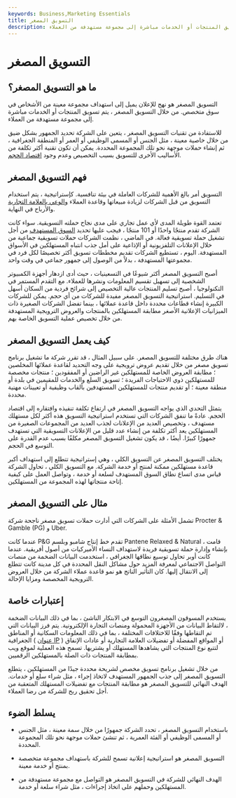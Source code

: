 ```yaml
---
keywords: Business,Marketing Essentials
title: التسويق المصغر
description: التسويق المصغر هو نهج للإعلان يميل إلى استهداف مجموعة معينة من الأشخاص في سوق متخصص. من خلال التسويق المصغر ، يتم تسويق المنتجات أو الخدمات مباشرة إلى مجموعة مستهدفة من العملاء.
---
```


# التسويق المصغر
## ما هو التسويق المصغر؟

التسويق المصغر هو نهج للإعلان يميل إلى استهداف مجموعة معينة من الأشخاص في سوق متخصص. من خلال التسويق المصغر ، يتم تسويق المنتجات أو الخدمات مباشرة إلى مجموعة مستهدفة من العملاء.

للاستفادة من تقنيات التسويق المصغر ، يتعين على الشركة تحديد الجمهور بشكل ضيق من خلال خاصية معينة ، مثل الجنس أو المسمى الوظيفي أو العمر أو المنطقة الجغرافية ، ثم إنشاء حملات موجهة نحو تلك المجموعة المحددة. يمكن أن تكون تقنية أكثر تكلفة من الأساليب الأخرى للتسويق بسبب التخصيص وعدم وجود [اقتصاد الحجم](/economiesofscale).

## فهم التسويق المصغر

التسويق أمر بالغ الأهمية للشركات العاملة في بيئة تنافسية. كإستراتيجية ، يتم استخدام التسويق من قبل الشركات لزيادة مبيعاتها وقاعدة العملاء [والوعي بالعلامة التجارية](/brandawareness) والأرباح في النهاية.

تعتمد القوة طويلة المدى لأي عمل تجاري على مدى نجاح حملته التسويقية. سواء كانت الشركة تقدم منتجًا واحدًا أو 101 منتجًا ، فيجب عليها تحديد [السوق المستهدف](/target-market) من أجل تشغيل حملة تسويقية فعالة. في الماضي ، نظمت الشركات حملات تسويقية جماعية من خلال الإعلانات التلفزيونية أو الإذاعية على أمل جذب انتباه المستهلكين في الأسواق المستهدفة. اليوم ، تستطيع الشركات تقديم مخططات تسويق أكثر تخصيصًا لكل فرد في مجموعتها المستهدفة ، بدلاً من الوصول إلى جمهور جماعي في وقت واحد.

أصبح التسويق المصغر أكثر شيوعًا في التسعينيات ، حيث أدى ازدهار أجهزة الكمبيوتر الشخصية إلى تسهيل تقسيم المعلومات ونشرها للعملاء. مع التقدم المستمر في التكنولوجيا ، أصبح تسليم المنتجات عالية التخصيص إلى شرائح فردية من السكان أسهل في التسليم. استراتيجية التسويق المصغر مفيدة للشركات من أي حجم. يمكن للشركات الكبيرة إنشاء قطاعات محددة داخل قاعدة عملائها ، بينما تفضل الشركات الصغيرة ذات الميزانيات الإعلانية الأصغر مطابقة المستهلكين بالمنتجات والعروض الترويجية المستهدفة من خلال تخصيص عملية التسويق الخاصة بهم.

## كيف يعمل التسويق المصغر

هناك طرق مختلفة للتسويق المصغر. على سبيل المثال ، قد تقرر شركة ما تشغيل برنامج تسويق مصغر من خلال تقديم عروض ترويجية على وجه التحديد لقاعدة عملائها المخلصين ؛ مطابقة العروض الخاصة للمستهلكين غير الراضين أو المفقودين ؛ منتجات مخصصة للمستهلكين ذوي الاحتياجات الفريدة ؛ تسويق السلع والخدمات للمقيمين في بلدة أو منطقة معينة ؛ أو تقديم منتجات للمستهلكين المستهدفين بألقاب وظيفية أو تعيينات مهنية محددة.

يتمثل التحدي الذي يواجه التسويق المصغر في ارتفاع تكلفة تنفيذه وافتقاره إلى اقتصاد الحجم. عادةً ما تنفق الشركات التي تستخدم استراتيجية التسويق هذه أكثر لكل مستهلك مستهدف ، وتخصيص العديد من الإعلانات لجذب العديد من المجموعات الصغيرة من المستهلكين يعد أكثر تكلفة من إنشاء عدد قليل من الإعلانات التسويقية التي تستهدف جمهورًا كبيرًا. أيضًا ، قد يكون تشغيل التسويق المصغر مكلفًا بسبب عدم القدرة على التوسع في الحجم.

يختلف التسويق المصغر عن التسويق الكلي ، وهي إستراتيجية تتطلع إلى استهداف أكبر قاعدة مستهلكين ممكنة لمنتج أو خدمة الشركة. مع التسويق الكلي ، تحاول الشركة قياس مدى اتساع نطاق السوق المستهدف لسلعة أو خدمة ، وتواصل العمل على كيفية إتاحة منتجاتها لهذه المجموعة من المستهلكين.

## مثال على التسويق المصغر

تشمل الأمثلة على الشركات التي أدارت حملات تسويق مصغر ناجحة شركة Procter & Gamble (PG) و Uber.

عندما كانت P&G تقدم خط إنتاج شامبو وبلسم Pantene Relaxed & Natural ، قامت بإنشاء وإدارة حملة تسويقية فريدة لاستهداف النساء الأميركيات من أصول أفريقية. عندما كانت أوبر تحاول توسيع نطاقها الجغرافي ، استخدمت البيانات الضخمة من منصات التواصل الاجتماعي لمعرفة المزيد حول مشاكل النقل المحددة في كل مدينة كانت تتطلع إلى الانتقال إليها. كان التأثير الناتج هو نمو قاعدة عملاء الشركة من خلال العروض الترويجية المخصصة ومزايا الإحالة.

## إعتبارات خاصة

يستخدم المسوقون المصغرون التوسع في الابتكار الناشئ ، بما في ذلك البيانات الضخمة ، لالتقاط البيانات من الأجهزة المحمولة ومنصات التجارة الإلكترونية. يتم فرز البيانات التي تم التقاطها وفقًا للاختلافات المختلفة ، بما في ذلك المعلومات السكانية أو المناطق الجغرافية ( [عنوان IP](/ip-address) ) أو المواقع المفضلة أو تفضيلات العلامة التجارية أو عادات الإنفاق لتتبع نوع المنتجات التي يشاهدها المستهلك أو يشتريها. تسمح هذه العملية لموقع ويب بمطابقة المنتجات ذات الصلة بالمستهلكين الرقميين.

من خلال تشغيل برنامج تسويق مخصص لشريحة محددة جيدًا من المستهلكين ، يتطلع التسويق المصغر إلى جذب الجمهور المستهدف لاتخاذ إجراء ، مثل شراء سلع أو خدمات. الهدف النهائي للتسويق المصغر هو مطابقة المنتجات مع تفضيلات المستهلك المتعقبة من أجل تحقيق ربح للشركة من رضا العملاء.

## يسلط الضوء

- باستخدام التسويق المصغر ، تحدد الشركة جمهورًا من خلال سمة معينة ، مثل الجنس أو المسمى الوظيفي أو الفئة العمرية ، ثم تنشئ حملات موجهة نحو تلك المجموعة المحددة.

- التسويق المصغر هو استراتيجية إعلانية تسمح للشركة باستهداف مجموعة متخصصة بمنتج أو خدمة معينة.

- الهدف النهائي للشركة في التسويق المصغر هو التواصل مع مجموعة مستهدفة من المستهلكين وحملهم على اتخاذ إجراءات ، مثل شراء سلعة أو خدمة.

